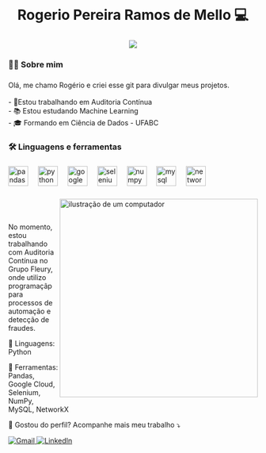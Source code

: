 <br clear="both">

<h1 align="center">Rogerio Pereira Ramos de Mello 💻</h1>

###

<div align="center">
  <img src="https://visitor-badge.laobi.icu/badge?page_id=Rogerioprrj.Rogerioprrj&"  />
</div>

###

<h3 align="left">👩‍💻  Sobre mim</h3>

###

<p align="left">Olá, me chamo Rogério e criei esse git para divulgar meus projetos.<br><br>- 🔭Estou trabalhando em Auditoria Contínua<br>- 📚 Estou estudando Machine Learning<br>- 🎓 Formando em Ciência de Dados - UFABC</p> 

###

<h3 align="left">🛠 Linguagens e ferramentas</h3>

###

<div align="left">
  <img src="https://cdn.jsdelivr.net/gh/devicons/devicon/icons/pandas/pandas-original.svg" height="40" alt="pandas logo"  />
  <img width="12" />
  <img src="https://cdn.jsdelivr.net/gh/devicons/devicon/icons/python/python-original.svg" height="40" alt="python logo"  />
  <img width="12" />
  <img src="https://cdn.jsdelivr.net/gh/devicons/devicon/icons/googlecloud/googlecloud-original.svg" height="40" alt="googlecloud logo"  />
  <img width="12" />
  <img src="https://cdn.jsdelivr.net/gh/devicons/devicon/icons/selenium/selenium-original.svg" height="40" alt="selenium logo"  />
  <img width="12" />
  <img src="https://cdn.jsdelivr.net/gh/devicons/devicon/icons/numpy/numpy-original.svg" height="40" alt="numpy logo"  />
  <img width="12" />
  <img src="https://cdn.jsdelivr.net/gh/devicons/devicon/icons/mysql/mysql-original.svg" height="40" alt="mysql logo"  />
  <img width="12" />
  <img src="https://cdn.jsdelivr.net/gh/devicons/devicon/icons/networkx/networkx-original.svg" height="40" alt="networkx logo"  />
</div>

###

<img src="https://raw.githubusercontent.com/MicaelliMedeiros/micaellimedeiros/master/image/computer-illustration.png" alt="ilustração de um computador" min-width="400px" max-width="400px" width="400px" align="right">
<br><br>
<p align="left">  No momento, estou trabalhando com Auditoria Contínua no Grupo Fleury, onde utilizo programaçãp para processos de automação e detecção de fraudes.</p> 
<p align="left"> 🦄 Linguagens: Python </p> 
<p align="left"> 💼 Ferramentas: Pandas, Google Cloud, Selenium, NumPy, MySQL, NetworkX </p>
<p align="left"> 💌 Gostou do perfil? Acompanhe mais meu trabalho ⤵️</p>

<p align="left">
<a href="https://mail.google.com/mail/u/0/?pli=1#inbox?compose=CllgCJftMDNxlXMxLfdcqpdlWDfMCHMBLHNRwNBBRmwpsTQThxHbfqmNQDwmtTsnsXFfPLGKKML" title="Gmail">
  <img src="https://img.shields.io/badge/-Gmail-FF0000?style=flat-square&labelColor=FF0000&logo=gmail&logoColor=white" alt="Gmail"/> </a>
  <a href="https://www.linkedin.com/in/rogerio-pereira-5a472b246/" title="LinkedIn">
  <img src="https://img.shields.io/badge/-Linkedin-0e76a8?style=flat-square&logo=Linkedin&logoColor=white" alt="LinkedIn"/> </a>
</p>
<br><br>
